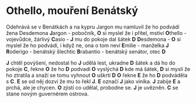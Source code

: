 # Othello, mouření Benátský
Odehrává se v Benátkách a na kypru
Jargon mu namluvil že ho podvádí žena Desdemona
**J**argon - pobočník, **O** si myslel že i přítel, mstiví
**O**thello - vojevůdce, žárlivý
**C**asio - **J** mu do pokoje dal šátek **D**
**D**esdemona - **O** si myslel že ho podvádí, i když ne, ona o tom neví
**E**milie - manželka **J**
**R**oderigo - benátský šlechtic
**B**rabantio - benátský senátor, otec **D**

**J** chtěl povýšení, nedostal ho
**J** udělá lest, ukradne **D** šátek a dá ho do pokoje **C**, řekne **O** že ho **D** podvadí
**O** vyslýchá **D** kde má šátek, **D** si myslí že ho ztratila a snaží se tomu vyhnout
**O** uškrtí **D**
**O** řekne **E** že ho **D** podváděla s **C**.
**E** se od něj dozví že mu to řekl **J**.
**E** označí **J** jako viníka.
**J** zabije **E** a prchá, ale je chycen.
**O** zjistí co udělal, probodne se.
**J** je uvězněn.
**C** se stane novým guvernérem ostrova.